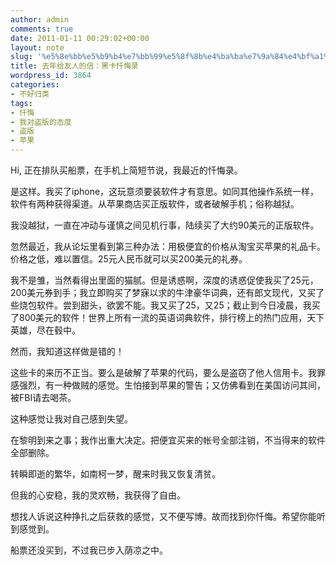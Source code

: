 ```yaml
---
author: admin
comments: true
date: 2011-01-11 00:29:02+00:00
layout: note
slug: '%e5%8e%bb%e5%b9%b4%e7%bb%99%e5%8f%8b%e4%ba%ba%e7%9a%84%e4%bf%a1%ef%bc%9a%e9%bb%91%e5%8d%a1%e5%bf%8f%e6%82%94%e5%bd%95'
title: 去年给友人的信：黑卡忏悔录
wordpress_id: 3864
categories:
- 不好归类
tags:
- 忏悔
- 我对盗版的态度
- 盗版
- 苹果
---
```


Hi, 正在排队买船票，在手机上简短节说，我最近的忏悔录。

是这样。我买了iphone，这玩意须要装软件才有意思。如同其他操作系统一样，软件有两种获得渠道。从苹果商店买正版软件，或者破解手机；俗称越狱。

我没越狱，一直在冲动与谨慎之间见机行事，陆续买了大约90美元的正版软件。

忽然最近，我从论坛里看到第三种办法：用极便宜的价格从淘宝买苹果的礼品卡。价格之低，难以置信。25元人民币就可以买200美元的礼券。

我不是雏，当然看得出里面的猫腻。但是诱惑啊，深度的诱惑促使我买了25元，200美元券到手；我立即购买了梦寐以求的牛津豪华词典，还有郎文现代，又买了些烧包软件。尝到甜头，欲罢不能。我又买了25，又25；截止到今日凌晨，我买了800美元的软件！世界上所有一流的英语词典软件，排行榜上的热门应用，天下英雄，尽在毂中。

然而，我知道这样做是错的！

这些卡的来历不正当。要么是破解了苹果的代码，要么是盗窃了他人信用卡。我罪感强烈，有一种做贼的感觉。生怕接到苹果的警告；又仿佛看到在美国访问其间，被FBI请去喝茶。

这种感觉让我对自己感到失望。

在黎明到来之事；我作出重大决定。把便宜买来的帐号全部注销，不当得来的软件全部删除。

转瞬即逝的繁华，如南柯一梦，醒来时我又恢复清贫。

但我的心安稳，我的灵欢畅，我获得了自由。

想找人诉说这种挣扎之后获救的感觉，又不便写博。故而找到你忏悔。希望你能听到感觉到。

船票还没买到，不过我已步入荫凉之中。
